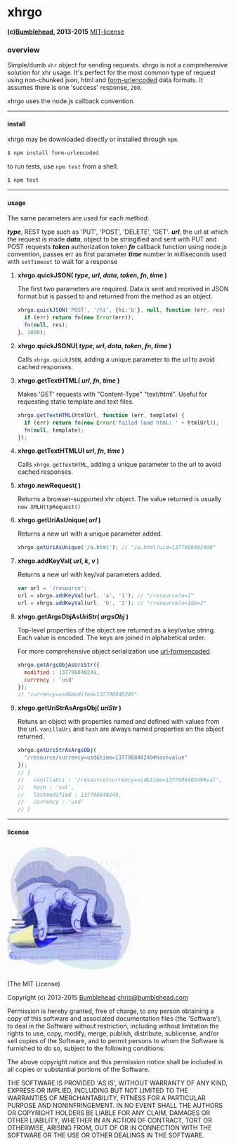 xhrgo
=====
**(c)[Bumblehead][0], 2013-2015** [MIT-license](#license)

### overview

Simple/dumb `xhr` object for sending requests. xhrgo is not a comprehensive solution for xhr usage. It's perfect for the most common type of request using non-chunked json, html and [form-urlencoded][3] data formats. It assumes there is one 'success' response, `200`.

xhrgo uses the node.js callback convention.

[0]: http://www.bumblehead.com                            "bumblehead"
[3]: https://npmjs.org/package/form-urlencoded    "www-urlformencoded"

------------------------------------------------------------------------------
#### <a id="install"></a>install

xhrgo may be downloaded directly or installed through `npm`.

```bash
$ npm install form-urlencoded
```

to run tests, use `npm test` from a shell.

```bash
$ npm test
```
 
---------------------------------------------------------
#### <a id="usage">usage

The same parameters are used for each method:

**_type_**, REST type such as 'PUT', 'POST', 'DELETE', 'GET'.
**_url_**, the url at which the request is made
**_data_**, object to be stringified and sent with PUT and POST requests
**_token_** authorization token
**_fn_** callback function using node.js convention, passes err as first parameter
**_time_** number in milliseconds used with `setTimeout` to wait for a response


1. **xhrgo.quickJSON( _type_, _url_, _data_, _token_, _fn_, _time_ )**

   The first two parameters are required. Data is sent and received in JSON format but is passed to and returned from the method as an object.
   ```javascript
   xhrgo.quickJSON('POST', '/hi', {hi:'b'}, null, function (err, res) {
     if (err) return fn(new Error(err));
     fn(null, res);
   }, 1000);
   ```

2. **xhrgo.quickJSONU( _type_, _url_, _data_, _token_, _fn_, _time_ )**

   Calls `xhrgo.quickJSON`, adding a unique parameter to the url to avoid cached responses.

3. **xhrgo.getTextHTML( _url_, _fn_, _time_ )**

   Makes 'GET' requests with "Content-Type" "text/html". Useful for requesting static template and text files.
   ```javascript
   xhrgo.getTextHTML(htmlUrl, function (err, template) {
     if (err) return fn(new Error('failed load html: ' + htmlUrl));
     fn(null, template);
   });
   ```

4. **xhrgo.getTextHTMLU( _url_, _fn_, _time_ )**

   Calls `xhrgo.getTextHTML`, adding a unique parameter to the url to avoid cached responses.

5. **xhrgo.newRequest( )**

   Returns a browser-supported xhr object. The value returned is usually `new XMLHttpRequest()`

6. **xhrgo.getUriAsUnique( _url_ )**

   Returns a new url with a unique parameter added.
   ```javascript
   xhrgo.getUriAsUnique('/a.html'); // "/a.html?uid=1377988402490"
   ```

7. **xhrgo.addKeyVal( _url_, _k_, _v_ )**

   Returns a new url with key/val parameters added.
   ```javascript
   var url = '/resource';
   url = xhrgo.addKeyVal(url, 'a', '1'); // "/resource?a=1"
   url = xhrgo.addKeyVal(url, 'b', '2'); // "/resource?a=1&b=2"
   ```

8. **xhrgo.getArgsObjAsUriStr( _argsObj_ )**

   Top-level properties of the object are returned as a key/value string. Each value is encoded. The keys are joined in alphabetical order. 

   For more comprehensive object serialization use [url-formencoded][2].

   ```javascript
   xhrgo.getArgsObjAsUriStr({
     modified : 137798840249,
     currency : 'usd'
   }); 
   // "currency=usd&modifed=137798840249"
   ```

9. **xhrgo.getUriStrAsArgsObj( _uriStr_ )**

   Retuns an object with properties named and defined with values from the url. `vanillaUri` and `hash` are always named properties on the object returned.
   ```javascript
   xhrgo.getUriStrAsArgsObj(
     "/resource/currency=usd&time=137798840249#hashvalue"
   }); 
   // {
   //   vanillaUri : '/resource/currency=usd&time=137798840249#val',
   //   hash : 'val',
   //   lastmodified : 137798840249,
   //   currency : 'usd'
   // }
   ```


[2]: http://github.com/iambumblehead/url-formencoded     "formencoded"


------------------------------------------------------------------------------
#### <a id="license">license

 ![scrounge](https://github.com/iambumblehead/scroungejs/raw/master/img/hand.png) 

(The MIT License)

Copyright (c) 2013-2015 [Bumblehead][0] <chris@bumblehead.com>

Permission is hereby granted, free of charge, to any person obtaining a copy of this software and associated documentation files (the 'Software'), to deal in the Software without restriction, including without limitation the rights to use, copy, modify, merge, publish, distribute, sublicense, and/or sell copies of the Software, and to permit persons to whom the Software is furnished to do so, subject to the following conditions:

The above copyright notice and this permission notice shall be included in all copies or substantial portions of the Software.

THE SOFTWARE IS PROVIDED 'AS IS', WITHOUT WARRANTY OF ANY KIND, EXPRESS OR IMPLIED, INCLUDING BUT NOT LIMITED TO THE WARRANTIES OF MERCHANTABILITY, FITNESS FOR A PARTICULAR PURPOSE AND NONINFRINGEMENT. IN NO EVENT SHALL THE AUTHORS OR COPYRIGHT HOLDERS BE LIABLE FOR ANY CLAIM, DAMAGES OR OTHER LIABILITY, WHETHER IN AN ACTION OF CONTRACT, TORT OR OTHERWISE, ARISING FROM, OUT OF OR IN CONNECTION WITH THE SOFTWARE OR THE USE OR OTHER DEALINGS IN THE SOFTWARE.
